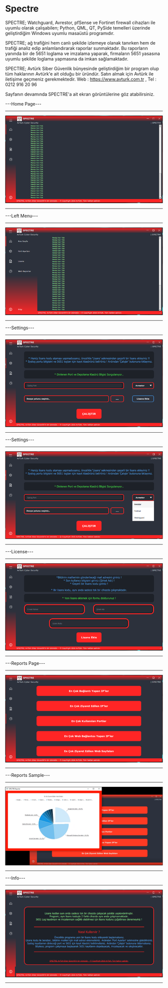 # Spectre

SPECTRE; Watchguard, Avrestor, pfSense ve Fortinet firewall cihazları ile uyumlu olarak çalışabilen;
Python, QML, QT, PySide temelleri üzerinde geliştirdiğim Windows uyumlu masaüstü programıdır.

SPECTRE; ağ trafiğini hem canlı şekilde izlemeye olanak tanırken hem de trafiği analiz edip anlamlandırarak raporlar sunmaktadır.
Bu raporların yanında bir de 5651 loglama ve imzalama yaparak, firmaların 5651 yasasına uyumlu şekilde loglama yapmasına da imkan sağlamaktadır.

SPECTRE; Avtürk Siber Güvenlik bünyesinde geliştirdiğim bir program olup tüm haklarının Avtürk'e ait olduğu bir üründür.
Satın almak için Avtürk ile iletişime geçmeniz gerekmektedir. Web : https://www.avturk.com.tr , Tel : 0212 916 20 96

Sayfanın devamında SPECTRE'a ait ekran görüntülerine göz atabilirsiniz.

---Home Page---
_________________________
![HomePage](https://github.com/omerkocadayi/Spectre/blob/main/Spectre_SS/spectreHome.PNG?raw=true)
_________________________
---Left Menu---
_________________________
![LeftMenu](https://github.com/omerkocadayi/Spectre/blob/main/Spectre_SS/spectreLeftMenu.PNG?raw=true)
_________________________
---Settings---
_________________________
![Settings1](https://github.com/omerkocadayi/Spectre/blob/main/Spectre_SS/spectreSettings.PNG?raw=true)
_________________________
---Settings---
_________________________
![Settings2](https://github.com/omerkocadayi/Spectre/blob/main/Spectre_SS/spectreSettings2.PNG?raw=true)
_________________________
---License---
_________________________
![Lc](https://github.com/omerkocadayi/Spectre/blob/main/Spectre_SS/spectreLicense.PNG?raw=true)
_________________________
---Reports Page---
_________________________
![ReportsPage](https://github.com/omerkocadayi/Spectre/blob/main/Spectre_SS/spectreReportsPage.PNG?raw=true)
_________________________
---Reports Sample---
_________________________
![ReportsSample](https://github.com/omerkocadayi/Spectre/blob/main/Spectre_SS/spectreReports.PNG?raw=true)
_________________________
---Info---
_________________________
![Information](https://github.com/omerkocadayi/Spectre/blob/main/Spectre_SS/spectreInfo.PNG?raw=true)
_________________________
